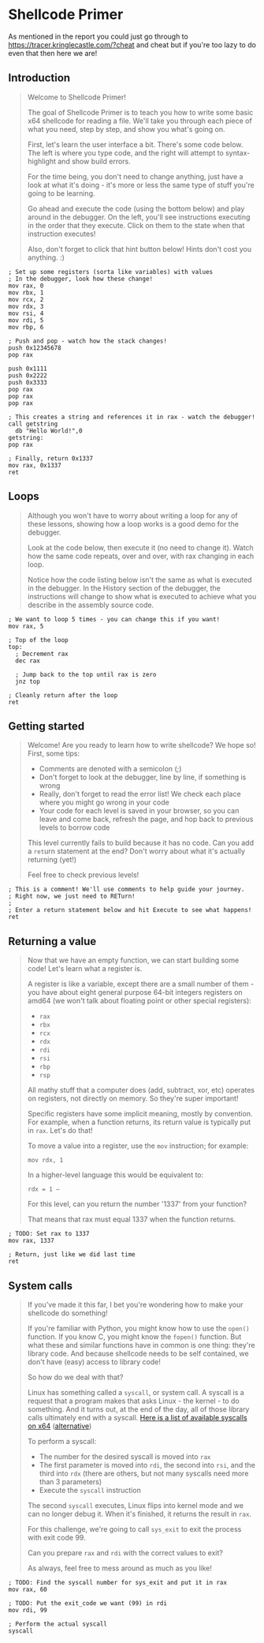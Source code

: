 # Shellcode Primer

As mentioned in the report you could just go through to https://tracer.kringlecastle.com/?cheat and cheat but if you're too lazy to do even that then here we are!

## Introduction

> Welcome to Shellcode Primer!
> 
> The goal of Shellcode Primer is to teach you how to write some basic x64 shellcode for reading a file. We'll take you through each piece of what you need, step by step, and show you what's going on.
> 
> First, let's learn the user interface a bit. There's some code below. The left is where you type code, and the right will attempt to syntax-highlight and show build errors.
> 
> For the time being, you don't need to change anything, just have a look at what it's doing - it's more or less the same type of stuff you're going to be learning.
> 
> Go ahead and execute the code (using the bottom below) and play around in the debugger. On the left, you'll see instructions executing in the order that they execute. Click on them to the state when that instruction executes!
> 
> Also, don't forget to click that hint button below! Hints don't cost you anything. :)

```shellcode
; Set up some registers (sorta like variables) with values
; In the debugger, look how these change!
mov rax, 0
mov rbx, 1
mov rcx, 2
mov rdx, 3
mov rsi, 4
mov rdi, 5
mov rbp, 6

; Push and pop - watch how the stack changes!
push 0x12345678
pop rax

push 0x1111
push 0x2222
push 0x3333
pop rax
pop rax
pop rax

; This creates a string and references it in rax - watch the debugger!
call getstring
  db "Hello World!",0
getstring:
pop rax

; Finally, return 0x1337
mov rax, 0x1337
ret
```

## Loops

> Although you won't have to worry about writing a loop for any of these lessons, showing how a loop works is a good demo for the debugger.
> 
> Look at the code below, then execute it (no need to change it). Watch how the same code repeats, over and over, with rax changing in each loop.
> 
> Notice how the code listing below isn't the same as what is executed in the debugger. In the History section of the debugger, the instructions will change to show what is executed to achieve what you describe in the assembly source code.

```
; We want to loop 5 times - you can change this if you want!
mov rax, 5

; Top of the loop
top:
  ; Decrement rax
  dec rax

  ; Jump back to the top until rax is zero
  jnz top

; Cleanly return after the loop
ret
```

## Getting started

> Welcome! Are you ready to learn how to write shellcode? We hope so! First, some tips:
> 
> - Comments are denoted with a semicolon (;)
> - Don't forget to look at the debugger, line by line, if something is wrong
> - Really, don't forget to read the error list! We check each place where you might go wrong in your code
> - Your code for each level is saved in your browser, so you can leave and come back, refresh the page, and hop back to previous levels to borrow code
>
> This level currently fails to build because it has no code. Can you add a ```ret```urn statement at the end? Don't worry about what it's actually returning (yet!)
> 
> Feel free to check previous levels!

```
; This is a comment! We'll use comments to help guide your journey.
; Right now, we just need to RETurn!
;
; Enter a return statement below and hit Execute to see what happens!
ret
```

## Returning a value

> Now that we have an empty function, we can start building some code! Let's learn what a register is.
> 
> A register is like a variable, except there are a small number of them - you have about eight general purpose 64-bit integers registers on amd64 (we won't talk about floating point or other special registers):
> 
> - ```rax```
> - ```rbx```
> - ```rcx```
> - ```rdx```
> - ```rdi```
> - ```rsi```
> - ```rbp```
> - ```rsp```
> 
> All mathy stuff that a computer does (add, subtract, xor, etc) operates on registers, not directly on memory. So they're super important!
> 
> Specific registers have some implicit meaning, mostly by convention. For example, when a function returns, its return value is typically put in ```rax```. Let's do that!
> 
> To move a value into a register, use the ```mov``` instruction; for example:
> 
> ```mov rdx, 1```
> 
> In a higher-level language this would be equivalent to:
> 
> ```rdx = 1 —```
> 
> For this level, can you return the number '1337' from your function?
> 
> That means that rax must equal 1337 when the function returns.

```
; TODO: Set rax to 1337
mov rax, 1337

; Return, just like we did last time
ret
```

## System calls

> If you've made it this far, I bet you're wondering how to make your shellcode do something!
> 
> If you're familiar with Python, you might know how to use the ```open()``` function. If you know C, you might know the ```fopen()``` function. But what these and similar functions have in common is one thing: they're library code. And because shellcode needs to be self contained, we don't have (easy) access to library code!
> 
> So how do we deal with that?
> 
> Linux has something called a ```syscall```, or system call. A syscall is a request that a program makes that asks Linux - the kernel - to do something. And it turns out, at the end of the day, all of those library calls ultimately end with a syscall. [Here is a list of available syscalls on x64](https://blog.rchapman.org/posts/Linux_System_Call_Table_for_x86_64/) ([alternative](https://chromium.googlesource.com/chromiumos/docs/+/master/constants/syscalls.md))
> 
> To perform a syscall:
> 
> - The number for the desired syscall is moved into ```rax```
> - The first parameter is moved into ```rdi```, the second into ```rsi```, and the third into ```rdx``` (there are others, but not many syscalls need more than 3 parameters)
> - Execute the ```syscall``` instruction
> 
> The second ```syscall``` executes, Linux flips into kernel mode and we can no longer debug it. When it's finished, it returns the result in ```rax```.
> 
> For this challenge, we're going to call ```sys_exit``` to exit the process with exit code 99.
> 
> Can you prepare ```rax``` and ```rdi``` with the correct values to exit?
> 
> As always, feel free to mess around as much as you like!

```
; TODO: Find the syscall number for sys_exit and put it in rax
mov rax, 60

; TODO: Put the exit_code we want (99) in rdi
mov rdi, 99

; Perform the actual syscall
syscall
```
